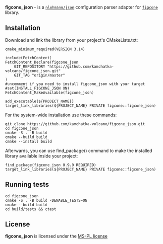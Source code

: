 **figcone_json** - is a [`nlohmann/json`](https://github.com/nlohmann/json) configuration parser adapter for [`figcone`](https://github.com/kamchatka-volcano/figcone) library. 


## Installation
Download and link the library from your project's CMakeLists.txt:
```
cmake_minimum_required(VERSION 3.14)

include(FetchContent)
FetchContent_Declare(figcone_json
    GIT_REPOSITORY "https://github.com/kamchatka-volcano/figcone_json.git"
    GIT_TAG "origin/master"
)
#uncomment if you need to install figcone_json with your target
#set(INSTALL_FIGCONE_JSON ON)
FetchContent_MakeAvailable(figcone_json)

add_executable(${PROJECT_NAME})
target_link_libraries(${PROJECT_NAME} PRIVATE figcone::figcone_json)
```

For the system-wide installation use these commands:
```
git clone https://github.com/kamchatka-volcano/figcone_json.git
cd figcone_json
cmake -S . -B build
cmake --build build
cmake --install build
```

Afterwards, you can use find_package() command to make the installed library available inside your project:
```
find_package(figcone_json 0.9.0 REQUIRED)
target_link_libraries(${PROJECT_NAME} PRIVATE figcone::figcone_json)
```

## Running tests
```
cd figcone_json
cmake -S . -B build -DENABLE_TESTS=ON
cmake --build build
cd build/tests && ctest
```

## License
**figcone_json** is licensed under the [MS-PL license](/LICENSE.md)  
